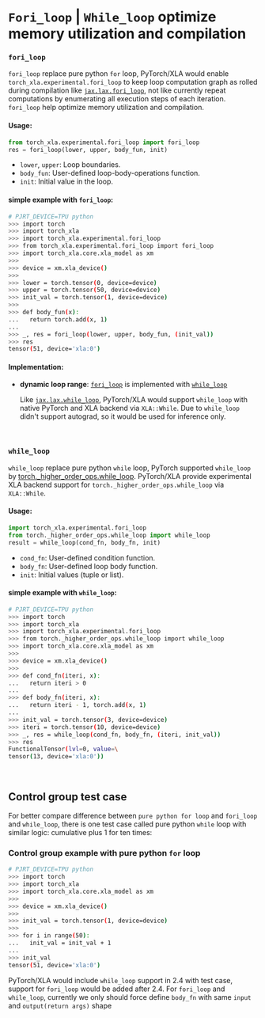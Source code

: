 # `Fori_loop` | `While_loop` optimize memory utilization and compilation


### `fori_loop`

`fori_loop` replace pure python `for` loop, PyTorch/XLA would enable `torch_xla.experimental.fori_loop` to keep loop computation graph as rolled during compilation
like [`jax.lax.fori_loop`](https://jax.readthedocs.io/en/latest/_autosummary/jax.lax.fori_loop.html), not like currently repeat computations by enumerating all execution steps
of each iteration. `fori_loop` help optimize memory utilization and compilation.

#### Usage:
```python
from torch_xla.experimental.fori_loop import fori_loop
res = fori_loop(lower, upper, body_fun, init)
```
- `lower`, `upper`: Loop boundaries.
- `body_fun`: User-defined loop-body-operations function.
- `init`: Initial value in the loop.

#### simple example with `fori_loop`:
```bash
# PJRT_DEVICE=TPU python
>>> import torch
>>> import torch_xla
>>> import torch_xla.experimental.fori_loop
>>> from torch_xla.experimental.fori_loop import fori_loop
>>> import torch_xla.core.xla_model as xm
>>> 
>>> device = xm.xla_device()
>>> 
>>> lower = torch.tensor(0, device=device)
>>> upper = torch.tensor(50, device=device)
>>> init_val = torch.tensor(1, device=device)
>>> 
>>> def body_fun(x):
...   return torch.add(x, 1)
... 
>>> _, res = fori_loop(lower, upper, body_fun, (init_val))
>>> res
tensor(51, device='xla:0')
```

#### Implementation:
- **dynamic loop range**: [`fori_loop`](https://github.com/pytorch/xla/blob/master/docs/fori_loop.md#fori_loop) is implemented with [`while_loop`](https://github.com/pytorch/xla/blob/master/docs/fori_loop.md#while_loop)

  Like [`jax.lax.while_loop`](https://jax.readthedocs.io/en/latest/_autosummary/jax.lax.while_loop.html), PyTorch/XLA would support `while_loop` with native PyTorch and XLA 
  backend via `XLA::While`. Due to `while_loop` didn't support autograd, so it would be used for inference only.

<br>

### `while_loop`
`while_loop` replace pure python `while` loop, PyTorch supported `while_loop` by
[torch._higher_order_ops.while_loop](https://github.com/pytorch/pytorch/blob/62311257adb902d6a4ea98809c88895af1dbbf2b/torch/_higher_order_ops/while_loop.py#L66). 
PyTorch/XLA provide experimental XLA backend support for `torch._higher_order_ops.while_loop` via `XLA::While`.

#### Usage:
```python
import torch_xla.experimental.fori_loop
from torch._higher_order_ops.while_loop import while_loop
result = while_loop(cond_fn, body_fn, init)
```
- `cond_fn`: User-defined condition function.
- `body_fn`: User-defined loop body function.
- `init`: Initial values (tuple or list).

#### simple example with `while_loop`:
```bash
# PJRT_DEVICE=TPU python
>>> import torch
>>> import torch_xla
>>> import torch_xla.experimental.fori_loop
>>> from torch._higher_order_ops.while_loop import while_loop
>>> import torch_xla.core.xla_model as xm
>>> 
>>> device = xm.xla_device()
>>> 
>>> def cond_fn(iteri, x):
...   return iteri > 0
... 
>>> def body_fn(iteri, x):
...   return iteri - 1, torch.add(x, 1)
... 
>>> init_val = torch.tensor(3, device=device)
>>> iteri = torch.tensor(10, device=device)
>>> _, res = while_loop(cond_fn, body_fn, (iteri, init_val))
>>> res
FunctionalTensor(lvl=0, value=\
tensor(13, device='xla:0'))
```

<br>

## Control group test case
For better compare difference between `pure python for loop` and `fori_loop` and `while_loop`, there is one test case called pure python `while` loop with similar logic: cumulative plus 1 for ten times:

### Control group example with pure python `for` loop
```bash
# PJRT_DEVICE=TPU python
>>> import torch
>>> import torch_xla
>>> import torch_xla.core.xla_model as xm
>>> 
>>> device = xm.xla_device()
>>> 
>>> init_val = torch.tensor(1, device=device)
>>> 
>>> for i in range(50):
...   init_val = init_val + 1
... 
>>> init_val
tensor(51, device='xla:0')
```



PyTorch/XLA would include `while_loop` support in 2.4 with test case, support for `fori_loop` would be added after 2.4. For `fori_loop` and `while_loop`, currently we only should force define `body_fn` with same `input` and `output(return args)` shape
